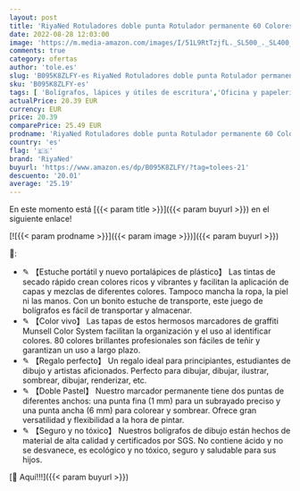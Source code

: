 ```yaml
---
layout: post
title: 'RiyaNed Rotuladores doble punta Rotulador permanente 60 Colores Rotuladores  Permanente Marker Pen Doble Punta Marcadores Graffiti para Dibujar Colorear Resaltar y Subrayar  60 palos '
date: 2022-08-28 12:03:00
image: 'https://m.media-amazon.com/images/I/51L9RtTzjfL._SL500_._SL400_.jpg'
comments: true
category: ofertas
author: 'tole.es'
slug: 'B095K8ZLFY-es RiyaNed Rotuladores doble punta Rotulador permanente 60...'
sku: 'B095K8ZLFY-es'
tags: [ 'Bolígrafos, lápices y útiles de escritura','Oficina y papelería','Rotuladores permanentes','Rotuladores y subrayadores','colorear','riyaned','rotulador','rotuladores','🇪🇸', ]
actualPrice: 20.39 EUR
currency: EUR
price: 20.39
comparePrice: 25.49 EUR
prodname: 'RiyaNed Rotuladores doble punta Rotulador permanente 60 Colores Rotuladores  Permanente Marker Pen Doble Punta Marcadores Graffiti para Dibujar Colorear Resaltar y Subrayar  60 palos '
country: 'es'
flag: '🇪🇸'
brand: 'RiyaNed'
buyurl: 'https://www.amazon.es/dp/B095K8ZLFY/?tag=tolees-21'
descuento: '20.01'
average: '25.19'
---
```


En este momento está [{{< param title >}}]({{< param buyurl >}}) en el siguiente enlace!

[![{{< param prodname >}}]({{< param image >}})]({{< param buyurl >}})

🔎:

- ✎ 【Estuche portátil y nuevo portalápices de plástico】 Las tintas de secado rápido crean colores ricos y vibrantes y facilitan la aplicación de capas y mezclas de diferentes colores. Tampoco mancha la ropa, la piel ni las manos. Con un bonito estuche de transporte, este juego de bolígrafos es fácil de transportar y almacenar.
- ✎ 【Color vivo】 Las tapas de estos hermosos marcadores de graffiti Munsell Color System facilitan la organización y el uso al identificar colores. 80 colores brillantes profesionales son fáciles de teñir y garantizan un uso a largo plazo.
- ✎ 【Regalo perfecto】 Un regalo ideal para principiantes, estudiantes de dibujo y artistas aficionados. Perfecto para dibujar, dibujar, ilustrar, sombrear, dibujar, renderizar, etc.
- ✎ 【Doble Pastel】 Nuestro marcador permanente tiene dos puntas de diferentes anchos: una punta fina (1 mm) para un subrayado preciso y una punta ancha (6 mm) para colorear y sombrear. Ofrece gran versatilidad y flexibilidad a la hora de pintar.
- ✎ 【Seguro y no tóxico】 Nuestros bolígrafos de dibujo están hechos de material de alta calidad y certificados por SGS. No contiene ácido y no se desvanece, es ecológico y no tóxico, seguro y saludable para sus hijos.

[🛒 Aquí!!!]({{< param buyurl >}})
